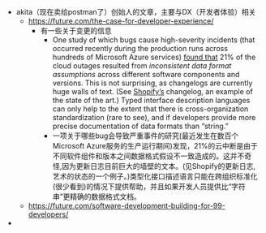 - akita（现在卖给postman了）创始人的文章，主要与DX（开发者体验）相关
	- https://future.com/the-case-for-developer-experience/
		- 有一些关于变更的信息
			- One study of which bugs cause high-severity incidents (that occurred recently during the production runs across hundreds of Microsoft Azure services) [found that](https://people.cs.uchicago.edu/~shanlu/paper/hotos19_azure.pdf) 21% of the cloud outages resulted from *inconsistent data format assumptions* across different software components and versions. This is not surprising, as changelogs are currently huge walls of text. (See [Shopify’s](https://shopify.dev/changelog) changelog, an example of the state of the art.) Typed interface description languages can only help to the extent that there is cross-organization standardization (rare to see), and if developers provide more precise documentation of data formats than “string.”
			- 一项关于哪些bug会导致严重事件的研究(最近发生在数百个Microsoft Azure服务的生产运行期间)发现，21%的云中断是由于不同软件组件和版本之间数据格式假设不一致造成的。这并不奇怪,因为更新日志目前巨大的墙壁的文本。(见Shopify的更新日志,艺术的状态的一个例子。)类型化接口描述语言只能在跨组织标准化(很少看到)的情况下提供帮助，并且如果开发人员提供比“字符串”更精确的数据格式文档。
	- https://future.com/software-development-building-for-99-developers/
-
